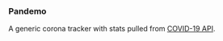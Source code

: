 ### Pandemo
A generic corona tracker with stats pulled from [COVID-19 API](https://github.com/mathdroid/covid-19-api).
